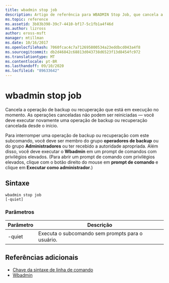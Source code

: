 ```yaml
---
title: wbadmin stop job
description: Artigo de referência para WBADMIN Stop Job, que cancela a operação de backup ou recuperação que está em execução no momento. As operações canceladas não podem ser reiniciadas — você deve executar novamente uma operação de backup ou recuperação cancelada desde o início.
ms.topic: reference
ms.assetid: 3b83b398-39c7-4410-bf17-5c1fb1a4f46d
ms.author: lizross
author: eross-msft
manager: mtillman
ms.date: 10/16/2017
ms.openlocfilehash: 7060fcac4c7a712695800534a23eddbcd043a4f8
ms.sourcegitcommit: db2d46842c68813d043738d6523f13d8454fc972
ms.translationtype: MT
ms.contentlocale: pt-BR
ms.lasthandoff: 09/10/2020
ms.locfileid: "89633642"
---
```

# <a name="wbadmin-stop-job"></a>wbadmin stop job



Cancela a operação de backup ou recuperação que está em execução no momento. As operações canceladas não podem ser reiniciadas — você deve executar novamente uma operação de backup ou recuperação cancelada desde o início.

Para interromper uma operação de backup ou recuperação com este subcomando, você deve ser membro do grupo **operadores de backup** ou do grupo **Administradores** ou ter recebido a autoridade apropriada. Além disso, você deve executar o **Wbadmin** em um prompt de comandos com privilégios elevados. (Para abrir um prompt de comando com privilégios elevados, clique com o botão direito do mouse em **prompt de comando** e clique em **Executar como administrador**.)

## <a name="syntax"></a>Sintaxe

```
wbadmin stop job
[-quiet]
```

### <a name="parameters"></a>Parâmetros

|Parâmetro|Descrição|
|---------|-----------|
|-quiet|Executa o subcomando sem prompts para o usuário.|

## <a name="additional-references"></a>Referências adicionais

- [Chave da sintaxe de linha de comando](command-line-syntax-key.md)
-   [Wbadmin](wbadmin.md)